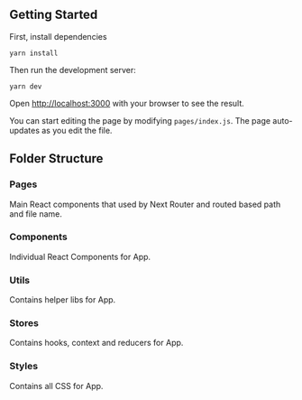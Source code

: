 ## Getting Started

First, install dependencies
```
yarn install
```

Then run the development server:
```
yarn dev
```

Open [http://localhost:3000](http://localhost:3000) with your browser to see the result.

You can start editing the page by modifying `pages/index.js`. The page auto-updates as you edit the file.

## Folder Structure

### Pages

Main React components that used by Next Router and routed based path and file name.

### Components

Individual React Components for App.

### Utils

Contains helper libs for App.

### Stores

Contains hooks, context and reducers for App.

### Styles

Contains all CSS for App.
